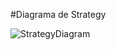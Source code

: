 #Diagrama de Strategy

![StrategyDiagram](https://github.com/user-attachments/assets/5f9eccb6-63d8-45d7-b892-48d256873621)
